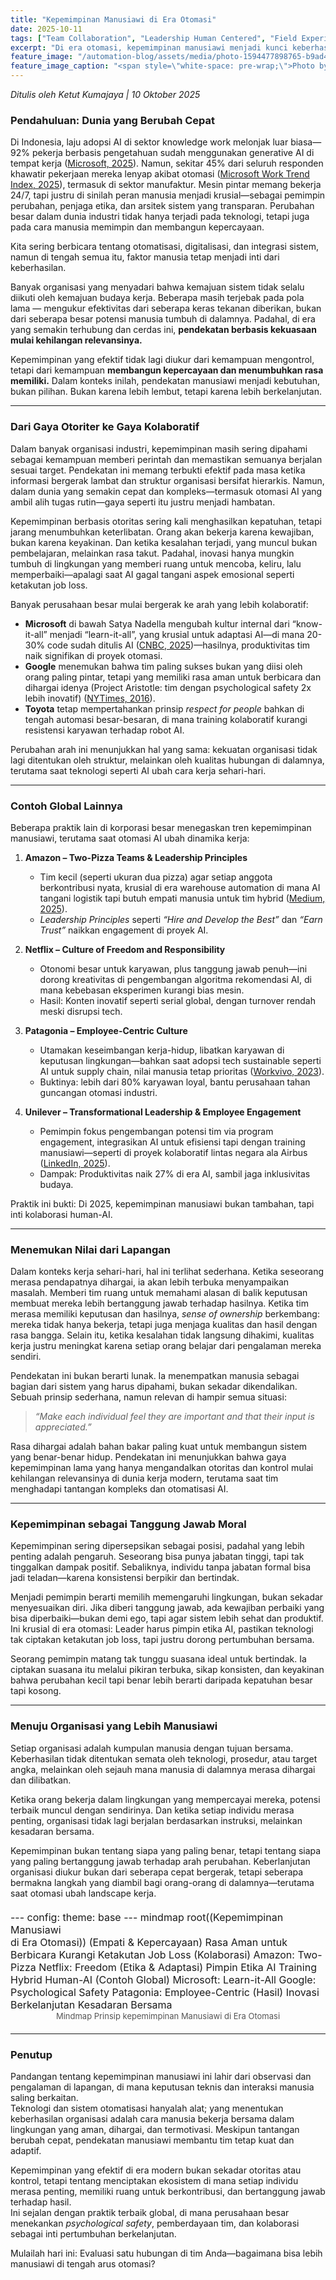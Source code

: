 ```yaml
---
title: "Kepemimpinan Manusiawi di Era Otomasi"
date: 2025-10-11
tags: ["Team Collaboration", "Leadership Human Centered", "Field Experience", "Practical Engineering"]
excerpt: "Di era otomasi, kepemimpinan manusiawi menjadi kunci keberhasilan. Memahami, menghargai, dan memberdayakan individu di tim lebih efektif daripada sekadar kontrol. Praktik global dan pengalaman lapangan menunjukkan: organisasi tumbuh ketika setiap orang merasa penting dan didengar."
feature_image: "/automation-blog/assets/media/photo-1594477898765-b9ad43ad9cfc"
feature_image_caption: "<span style=\"white-space: pre-wrap;\">Photo by </span><a href=\"https://unsplash.com/@jannerboy62?utm_source=ghost&amp;utm_medium=referral&amp;utm_campaign=api-credit\"><span style=\"white-space: pre-wrap;\">Nick Fewings</span></a><span style=\"white-space: pre-wrap;\"> / </span><a href=\"https://unsplash.com/?utm_source=ghost&amp;utm_medium=referral&amp;utm_campaign=api-credit\"><span style=\"white-space: pre-wrap;\">Unsplash</span></a>"
---
```


<p><em>Ditulis oleh Ketut Kumajaya | 10 Oktober 2025</em></p>
<h3 id="pendahuluan-dunia-yang-berubah-cepat">Pendahuluan: Dunia yang Berubah Cepat</h3>
<p>Di Indonesia, laju adopsi AI di sektor knowledge work melonjak luar biasa—92% pekerja berbasis pengetahuan sudah menggunakan generative AI di tempat kerja (<a href="https://news.microsoft.com/source/asia/2025/03/12/creating-the-enablers-for-indonesias-ai-future/?ref=automation.samatorgroup.com" target="_blank">Microsoft, 2025</a>). Namun, sekitar 45% dari seluruh responden khawatir pekerjaan mereka lenyap akibat otomasi (<a href="https://www.microsoft.com/en-us/worklab/work-trend-index/ai-at-work-is-here-now-comes-the-hard-part?ref=automation.samatorgroup.com" target="_blank">Microsoft Work Trend Index, 2025</a>), termasuk di sektor manufaktur. Mesin pintar memang bekerja 24/7, tapi justru di sinilah peran manusia menjadi krusial—sebagai pemimpin perubahan, penjaga etika, dan arsitek sistem yang transparan. Perubahan besar dalam dunia industri tidak hanya terjadi pada teknologi, tetapi juga pada cara manusia memimpin dan membangun kepercayaan.</p>
<p>Kita sering berbicara tentang otomatisasi, digitalisasi, dan integrasi sistem, namun di tengah semua itu, faktor manusia tetap menjadi inti dari keberhasilan.</p>
<p>Banyak organisasi yang menyadari bahwa kemajuan sistem tidak selalu diikuti oleh kemajuan budaya kerja. Beberapa masih terjebak pada pola lama — mengukur efektivitas dari seberapa keras tekanan diberikan, bukan dari seberapa besar potensi manusia tumbuh di dalamnya. Padahal, di era yang semakin terhubung dan cerdas ini, <strong>pendekatan berbasis kekuasaan mulai kehilangan relevansinya.</strong></p>
<p>Kepemimpinan yang efektif tidak lagi diukur dari kemampuan mengontrol, tetapi dari kemampuan <strong>membangun kepercayaan dan menumbuhkan rasa memiliki.</strong> Dalam konteks inilah, pendekatan manusiawi menjadi kebutuhan, bukan pilihan. Bukan karena lebih lembut, tetapi karena lebih berkelanjutan.</p>
<hr>
<h3 id="dari-gaya-otoriter-ke-gaya-kolaboratif">Dari Gaya Otoriter ke Gaya Kolaboratif</h3>
<p>Dalam banyak organisasi industri, kepemimpinan masih sering dipahami sebagai kemampuan memberi perintah dan memastikan semuanya berjalan sesuai target. Pendekatan ini memang terbukti efektif pada masa ketika informasi bergerak lambat dan struktur organisasi bersifat hierarkis. Namun, dalam dunia yang semakin cepat dan kompleks—termasuk otomasi AI yang ambil alih tugas rutin—gaya seperti itu justru menjadi hambatan.</p>
<p>Kepemimpinan berbasis otoritas sering kali menghasilkan kepatuhan, tetapi jarang menumbuhkan keterlibatan. Orang akan bekerja karena kewajiban, bukan karena keyakinan. Dan ketika kesalahan terjadi, yang muncul bukan pembelajaran, melainkan rasa takut. Padahal, inovasi hanya mungkin tumbuh di lingkungan yang memberi ruang untuk mencoba, keliru, lalu memperbaiki—apalagi saat AI gagal tangani aspek emosional seperti ketakutan job loss.</p>
<p>Banyak perusahaan besar mulai bergerak ke arah yang lebih kolaboratif:</p>
<ul>
<li><strong>Microsoft</strong> di bawah Satya Nadella mengubah kultur internal dari “know-it-all” menjadi “learn-it-all”, yang krusial untuk adaptasi AI—di mana 20-30% code sudah ditulis AI (<a href="https://www.cnbc.com/2025/04/29/satya-nadella-says-as-much-as-30percent-of-microsoft-code-is-written-by-ai.html?ref=automation.samatorgroup.com" target="_blank">CNBC, 2025</a>)—hasilnya, produktivitas tim naik signifikan di proyek otomasi.</li>
<li><strong>Google</strong> menemukan bahwa tim paling sukses bukan yang diisi oleh orang paling pintar, tetapi yang memiliki rasa aman untuk berbicara dan dihargai idenya (Project Aristotle: tim dengan psychological safety 2x lebih inovatif) (<a href="https://www.nytimes.com/2016/02/28/magazine/what-google-learned-from-its-quest-to-build-the-perfect-team.html?ref=automation.samatorgroup.com" target="_blank">NYTimes, 2016</a>).</li>
<li><strong>Toyota</strong> tetap mempertahankan prinsip <em>respect for people</em> bahkan di tengah automasi besar-besaran, di mana training kolaboratif kurangi resistensi karyawan terhadap robot AI.</li>
</ul>
<p>Perubahan arah ini menunjukkan hal yang sama: kekuatan organisasi tidak lagi ditentukan oleh struktur, melainkan oleh kualitas hubungan di dalamnya, terutama saat teknologi seperti AI ubah cara kerja sehari-hari.</p>
<hr>
<h3 id="contoh-global-lainnya">Contoh Global Lainnya</h3>
<p>Beberapa praktik lain di korporasi besar menegaskan tren kepemimpinan manusiawi, terutama saat otomasi AI ubah dinamika kerja:</p>
<ol>
<li>
<p><strong>Amazon – Two-Pizza Teams &amp; Leadership Principles</strong></p>
<ul>
<li>Tim kecil (seperti ukuran dua pizza) agar setiap anggota berkontribusi nyata, krusial di era warehouse automation di mana AI tangani logistik tapi butuh empati manusia untuk tim hybrid (<a href="https://medium.com/@garisri07/decoding-amazon-leadership-principles-2025-a-roadmap-for-aspiring-leaders-286b5c05fa17?ref=automation.samatorgroup.com" target="_blank">Medium, 2025</a>).</li>
<li><em>Leadership Principles</em> seperti <em>“Hire and Develop the Best”</em> dan <em>“Earn Trust”</em> naikkan engagement di proyek AI.</li>
</ul>
</li>
<li>
<p><strong>Netflix – Culture of Freedom and Responsibility</strong></p>
<ul>
<li>Otonomi besar untuk karyawan, plus tanggung jawab penuh—ini dorong kreativitas di pengembangan algoritma rekomendasi AI, di mana kebebasan eksperimen kurangi bias mesin.</li>
<li>Hasil: Konten inovatif seperti serial global, dengan turnover rendah meski disrupsi tech.</li>
</ul>
</li>
<li>
<p><strong>Patagonia – Employee-Centric Culture</strong></p>
<ul>
<li>Utamakan keseimbangan kerja-hidup, libatkan karyawan di keputusan lingkungan—bahkan saat adopsi tech sustainable seperti AI untuk supply chain, nilai manusia tetap prioritas (<a href="https://workvivo.com/blog/patagonia-values-culture-turnover/?ref=automation.samatorgroup.com" target="_blank">Workvivo, 2023</a>).</li>
<li>Buktinya: lebih dari 80% karyawan loyal, bantu perusahaan tahan guncangan otomasi industri.</li>
</ul>
</li>
<li>
<p><strong>Unilever – Transformational Leadership &amp; Employee Engagement</strong></p>
<ul>
<li>Pemimpin fokus pengembangan potensi tim via program engagement, integrasikan AI untuk efisiensi tapi dengan training manusiawi—seperti di proyek kolaboratif lintas negara ala Airbus (<a href="https://www.linkedin.com/posts/unilever_unilevernews-activity-7379200101845729280-3pFt?ref=automation.samatorgroup.com" target="_blank">LinkedIn, 2025</a>).</li>
<li>Dampak: Produktivitas naik 27% di era AI, sambil jaga inklusivitas budaya.</li>
</ul>
</li>
</ol>
<p>Praktik ini bukti: Di 2025, kepemimpinan manusiawi bukan tambahan, tapi inti kolaborasi human-AI.</p>
<hr>
<h3 id="menemukan-nilai-dari-lapangan">Menemukan Nilai dari Lapangan</h3>
<p>Dalam konteks kerja sehari-hari, hal ini terlihat sederhana. Ketika seseorang merasa pendapatnya dihargai, ia akan lebih terbuka menyampaikan masalah. Memberi tim ruang untuk memahami alasan di balik keputusan membuat mereka lebih bertanggung jawab terhadap hasilnya. Ketika tim merasa memiliki keputusan dan hasilnya, <em>sense of ownership</em> berkembang: mereka tidak hanya bekerja, tetapi juga menjaga kualitas dan hasil dengan rasa bangga. Selain itu, ketika kesalahan tidak langsung dihakimi, kualitas kerja justru meningkat karena setiap orang belajar dari pengalaman mereka sendiri.</p>
<p>Pendekatan ini bukan berarti lunak. Ia menempatkan manusia sebagai bagian dari sistem yang harus dipahami, bukan sekadar dikendalikan. Sebuah prinsip sederhana, namun relevan di hampir semua situasi:</p>
<blockquote>
<p><em>“Make each individual feel they are important and that their input is appreciated.”</em></p>
</blockquote>
<p>Rasa dihargai adalah bahan bakar paling kuat untuk membangun sistem yang benar-benar hidup. Pendekatan ini menunjukkan bahwa gaya kepemimpinan lama yang hanya mengandalkan otoritas dan kontrol mulai kehilangan relevansinya di dunia kerja modern, terutama saat tim menghadapi tantangan kompleks dan otomatisasi AI.</p>
<hr>
<h3 id="kepemimpinan-sebagai-tanggung-jawab-moral">Kepemimpinan sebagai Tanggung Jawab Moral</h3>
<p>Kepemimpinan sering dipersepsikan sebagai posisi, padahal yang lebih penting adalah pengaruh. Seseorang bisa punya jabatan tinggi, tapi tak tinggalkan dampak positif. Sebaliknya, individu tanpa jabatan formal bisa jadi teladan—karena konsistensi berpikir dan bertindak.</p>
<p>Menjadi pemimpin berarti memilih memengaruhi lingkungan, bukan sekadar menyesuaikan diri. Jika diberi tanggung jawab, ada kewajiban perbaiki yang bisa diperbaiki—bukan demi ego, tapi agar sistem lebih sehat dan produktif. Ini krusial di era otomasi: Leader harus pimpin etika AI, pastikan teknologi tak ciptakan ketakutan job loss, tapi justru dorong pertumbuhan bersama.</p>
<p>Seorang pemimpin matang tak tunggu suasana ideal untuk bertindak. Ia ciptakan suasana itu melalui pikiran terbuka, sikap konsisten, dan keyakinan bahwa perubahan kecil tapi benar lebih berarti daripada kepatuhan besar tapi kosong.</p>
<hr>
<h3 id="menuju-organisasi-yang-lebih-manusiawi">Menuju Organisasi yang Lebih Manusiawi</h3>
<p>Setiap organisasi adalah kumpulan manusia dengan tujuan bersama. Keberhasilan tidak ditentukan semata oleh teknologi, prosedur, atau target angka, melainkan oleh sejauh mana manusia di dalamnya merasa dihargai dan dilibatkan.</p>
<p>Ketika orang bekerja dalam lingkungan yang mempercayai mereka, potensi terbaik muncul dengan sendirinya. Dan ketika setiap individu merasa penting, organisasi tidak lagi berjalan berdasarkan instruksi, melainkan kesadaran bersama.</p>
<p>Kepemimpinan bukan tentang siapa yang paling benar, tetapi tentang siapa yang paling bertanggung jawab terhadap arah perubahan. Keberlanjutan organisasi diukur bukan dari seberapa cepat bergerak, tetapi seberapa bermakna langkah yang diambil bagi orang-orang di dalamnya—terutama saat otomasi ubah landscape kerja.</p>
<figure style="display: flex; flex-direction: column; align-items: center; margin: 20px 0;">
  <div class="mermaid" style="width:100%; max-width:800px; font-size:16px;">
    ---
    config:
      theme: base
    ---
    mindmap
      root((Kepemimpinan Manusiawi<br>di Era Otomasi))
        (Empati &amp; Kepercayaan)
          Rasa Aman untuk Berbicara
          Kurangi Ketakutan Job Loss
        (Kolaborasi)
          Amazon: Two-Pizza
          Netflix: Freedom
        (Etika &amp; Adaptasi)
          Pimpin Etika AI
          Training Hybrid Human-AI
        (Contoh Global)
          Microsoft: Learn-it-All
          Google: Psychological Safety
          Patagonia: Employee-Centric
        (Hasil)
          Inovasi Berkelanjutan
          Kesadaran Bersama
  </div>
  <figcaption style="text-align:center; font-size:13px; color:#555;">
    Mindmap Prinsip kepemimpinan Manusiawi di Era Otomasi
  </figcaption>
</figure>
<hr>
<h3 id="penutup">Penutup</h3>
<p>Pandangan tentang kepemimpinan manusiawi ini lahir dari observasi dan pengalaman di lapangan, di mana keputusan teknis dan interaksi manusia saling berkaitan.<br>
Teknologi dan sistem otomatisasi hanyalah alat; yang menentukan keberhasilan organisasi adalah cara manusia bekerja bersama dalam lingkungan yang aman, dihargai, dan termotivasi. Meskipun tantangan berubah cepat, pendekatan manusiawi membantu tim tetap kuat dan adaptif.</p>
<p>Kepemimpinan yang efektif di era modern bukan sekadar otoritas atau kontrol, tetapi tentang menciptakan ekosistem di mana setiap individu merasa penting, memiliki ruang untuk berkontribusi, dan bertanggung jawab terhadap hasil.<br>
Ini sejalan dengan praktik terbaik global, di mana perusahaan besar menekankan <em>psychological safety</em>, pemberdayaan tim, dan kolaborasi sebagai inti pertumbuhan berkelanjutan.</p>
<p>Mulailah hari ini: Evaluasi satu hubungan di tim Anda—bagaimana bisa lebih manusiawi di tengah arus otomasi?</p>

